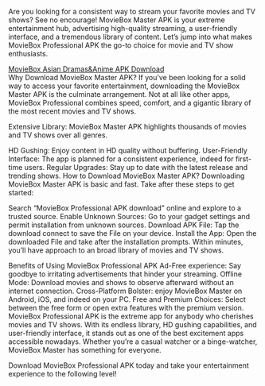 Are you looking for a consistent way to stream your favorite movies and TV shows? See no encourage! MovieBox Master APK is your extreme entertainment hub, advertising high-quality streaming, a user-friendly interface, and a tremendous library of content. Let’s jump into what makes MovieBox Professional APK the go-to choice for movie and TV show enthusiasts.

[MovieBox Asian Dramas&Anime APK Download
](https://apkpureinstall.com/moviebox-apk-download-for-android/
)
<br>Why Download MovieBox Master APK?
If you’ve been looking for a solid way to access your favorite entertainment, downloading the MovieBox Master APK is the culminate arrangement. Not at all like other apps, MovieBox Professional combines speed, comfort, and a gigantic library of the most recent movies and TV shows.

Extensive Library: MovieBox Master APK highlights thousands of movies and TV shows over all genres.

HD Gushing: Enjoy content in HD quality without buffering.
User-Friendly Interface: The app is planned for a consistent experience, indeed for first-time users.
Regular Upgrades: Stay up to date with the latest release and trending shows.
How to Download MovieBox Master APK?
Downloading MovieBox Master APK is basic and fast. Take after these steps to get started:

Search “MovieBox Professional APK download” online and explore to a trusted source.
Enable Unknown Sources: Go to your gadget settings and permit installation from unknown sources.
Download APK File: Tap the download connect to save the File on your device.
Install the App: Open the downloaded File and take after the installation prompts.
Within minutes, you’ll have approach to an broad library of movies and TV shows.

Benefits of Using MovieBox Professional APK
Ad-Free experience: Say goodbye to irritating advertisements that hinder your streaming.
Offline Mode: Download movies and shows to observe afterward without an internet connection.
Cross-Platform Bolster: enjoy MovieBox Master on Android, iOS, and indeed on your PC.
Free and Premium Choices: Select between the free form or open extra features with the premium version.
MovieBox Professional APK is the extreme app for anybody who cherishes movies and TV shows. With its endless library, HD gushing capabilities, and user-friendly interface, it stands out as one of the best excitement apps accessible nowadays. Whether you’re a casual watcher or a binge-watcher, MovieBox Master has something for everyone.

Download MovieBox Professional APK today and take your entertainment experience to the following level!
